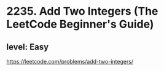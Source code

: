 # 2235. Add Two Integers (The LeetCode Beginner's Guide)
## level: Easy

https://leetcode.com/problems/add-two-integers/

